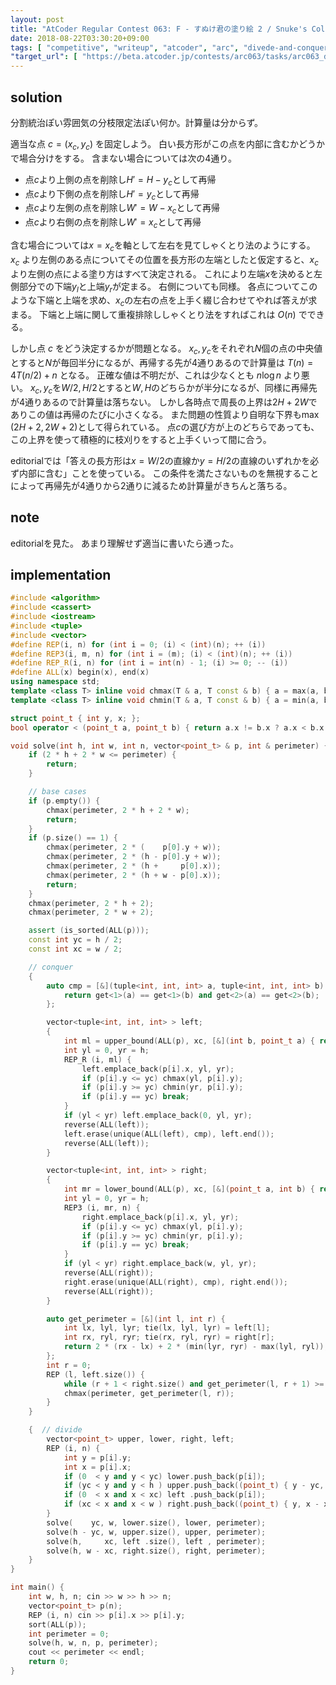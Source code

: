 ```yaml
---
layout: post
title: "AtCoder Regular Contest 063: F - すぬけ君の塗り絵 2 / Snuke's Coloring 2"
date: 2018-08-22T03:30:20+09:00
tags: [ "competitive", "writeup", "atcoder", "arc", "divede-and-conquer", "branch-and-bound", "tow-pointers-technique" ]
"target_url": [ "https://beta.atcoder.jp/contests/arc063/tasks/arc063_d" ]
---
```


## solution

分割統治ぽい雰囲気の分枝限定法ぽい何か。計算量は分からず。

適当な点 $c = (x_c, y_c)$ を固定しよう。
白い長方形がこの点を内部に含むかどうかで場合分けをする。
含まない場合については次の$4$通り。

-   点$c$より上側の点を削除し$H' = H - y_c$として再帰
-   点$c$より下側の点を削除し$H' = y_c$として再帰
-   点$c$より左側の点を削除し$W' = W - x_c$として再帰
-   点$c$より右側の点を削除し$W' = x_c$として再帰

含む場合については$x = x_c$を軸として左右を見てしゃくとり法のようにする。
$x_c$ より左側のある点についてその位置を長方形の左端としたと仮定すると、$x_c$ より左側の点による塗り方はすべて決定される。
これにより左端$x$を決めると左側部分での下端$y_l$と上端$y_r$が定まる。
右側についても同様。
各点についてこのような下端と上端を求め、$x_c$の左右の点を上手く綴じ合わせてやれば答えが求まる。
下端と上端に関して重複排除ししゃくとり法をすればこれは $O(n)$ でできる。

しかし点 $c$ をどう決定するかが問題となる。
$x_c, y_c$をそれぞれ$N$個の点の中央値とすると$N$が毎回半分になるが、再帰する先が$4$通りあるので計算量は $T(n) = 4T(n/2) + n$ となる。
正確な値は不明だが、これは少なくとも $n \log n$ より悪い。
$x_c, y_c$を$W / 2, H / 2$とすると$W, H$のどちらかが半分になるが、同様に再帰先が$4$通りあるので計算量は落ちない。
しかし各時点で周長の上界は$2H + 2W$でありこの値は再帰のたびに小さくなる。
また問題の性質より自明な下界も$\max( 2H + 2, 2W + 2 )$として得られている。
点$c$の選び方が上のどちらであっても、この上界を使って積極的に枝刈りをすると上手くいって間に合う。

editorialでは「答えの長方形は$x = W / 2$の直線か$y = H / 2$の直線のいずれかを必ず内部に含む」ことを使っている。
この条件を満たさないものを無視することによって再帰先が$4$通りから$2$通りに減るため計算量がきちんと落ちる。

## note

editorialを見た。
あまり理解せず適当に書いたら通った。

## implementation

``` c++
#include <algorithm>
#include <cassert>
#include <iostream>
#include <tuple>
#include <vector>
#define REP(i, n) for (int i = 0; (i) < (int)(n); ++ (i))
#define REP3(i, m, n) for (int i = (m); (i) < (int)(n); ++ (i))
#define REP_R(i, n) for (int i = int(n) - 1; (i) >= 0; -- (i))
#define ALL(x) begin(x), end(x)
using namespace std;
template <class T> inline void chmax(T & a, T const & b) { a = max(a, b); }
template <class T> inline void chmin(T & a, T const & b) { a = min(a, b); }

struct point_t { int y, x; };
bool operator < (point_t a, point_t b) { return a.x != b.x ? a.x < b.x : a.y < b.y; }

void solve(int h, int w, int n, vector<point_t> & p, int & perimeter) {
    if (2 * h + 2 * w <= perimeter) {
        return;
    }

    // base cases
    if (p.empty()) {
        chmax(perimeter, 2 * h + 2 * w);
        return;
    }
    if (p.size() == 1) {
        chmax(perimeter, 2 * (    p[0].y + w));
        chmax(perimeter, 2 * (h - p[0].y + w));
        chmax(perimeter, 2 * (h +     p[0].x));
        chmax(perimeter, 2 * (h + w - p[0].x));
        return;
    }
    chmax(perimeter, 2 * h + 2);
    chmax(perimeter, 2 * w + 2);

    assert (is_sorted(ALL(p)));
    const int yc = h / 2;
    const int xc = w / 2;

    // conquer
    {
        auto cmp = [&](tuple<int, int, int> a, tuple<int, int, int> b) {
            return get<1>(a) == get<1>(b) and get<2>(a) == get<2>(b);
        };

        vector<tuple<int, int, int> > left;
        {
            int ml = upper_bound(ALL(p), xc, [&](int b, point_t a) { return b < a.x; }) - p.begin();
            int yl = 0, yr = h;
            REP_R (i, ml) {
                left.emplace_back(p[i].x, yl, yr);
                if (p[i].y <= yc) chmax(yl, p[i].y);
                if (p[i].y >= yc) chmin(yr, p[i].y);
                if (p[i].y == yc) break;
            }
            if (yl < yr) left.emplace_back(0, yl, yr);
            reverse(ALL(left));
            left.erase(unique(ALL(left), cmp), left.end());
            reverse(ALL(left));
        }

        vector<tuple<int, int, int> > right;
        {
            int mr = lower_bound(ALL(p), xc, [&](point_t a, int b) { return a.x < b; }) - p.begin();
            int yl = 0, yr = h;
            REP3 (i, mr, n) {
                right.emplace_back(p[i].x, yl, yr);
                if (p[i].y <= yc) chmax(yl, p[i].y);
                if (p[i].y >= yc) chmin(yr, p[i].y);
                if (p[i].y == yc) break;
            }
            if (yl < yr) right.emplace_back(w, yl, yr);
            reverse(ALL(right));
            right.erase(unique(ALL(right), cmp), right.end());
            reverse(ALL(right));
        }

        auto get_perimeter = [&](int l, int r) {
            int lx, lyl, lyr; tie(lx, lyl, lyr) = left[l];
            int rx, ryl, ryr; tie(rx, ryl, ryr) = right[r];
            return 2 * (rx - lx) + 2 * (min(lyr, ryr) - max(lyl, ryl));
        };
        int r = 0;
        REP (l, left.size()) {
            while (r + 1 < right.size() and get_perimeter(l, r + 1) >= get_perimeter(l, r)) ++ r;
            chmax(perimeter, get_perimeter(l, r));
        }
    }

    {  // divide
        vector<point_t> upper, lower, right, left;
        REP (i, n) {
            int y = p[i].y;
            int x = p[i].x;
            if (0  < y and y < yc) lower.push_back(p[i]);
            if (yc < y and y < h ) upper.push_back((point_t) { y - yc, x });
            if (0  < x and x < xc) left .push_back(p[i]);
            if (xc < x and x < w ) right.push_back((point_t) { y, x - xc });
        }
        solve(    yc, w, lower.size(), lower, perimeter);
        solve(h - yc, w, upper.size(), upper, perimeter);
        solve(h,     xc, left .size(), left , perimeter);
        solve(h, w - xc, right.size(), right, perimeter);
    }
}

int main() {
    int w, h, n; cin >> w >> h >> n;
    vector<point_t> p(n);
    REP (i, n) cin >> p[i].x >> p[i].y;
    sort(ALL(p));
    int perimeter = 0;
    solve(h, w, n, p, perimeter);
    cout << perimeter << endl;
    return 0;
}
```

